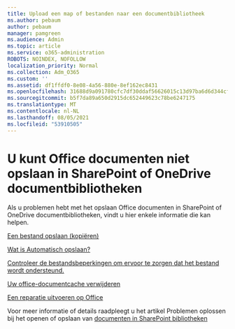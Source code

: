 ```yaml
---
title: Upload een map of bestanden naar een documentbibliotheek
ms.author: pebaum
author: pebaum
manager: pamgreen
ms.audience: Admin
ms.topic: article
ms.service: o365-administration
ROBOTS: NOINDEX, NOFOLLOW
localization_priority: Normal
ms.collection: Adm_O365
ms.custom: ''
ms.assetid: df1ffdf0-8e08-4a56-880e-8ef162ec8431
ms.openlocfilehash: 31688d9a091780cfc7df30ddaf56626015c13d97ba6d6d344cf93b3536c2e0e7
ms.sourcegitcommit: b5f7da89a650d2915dc652449623c78be6247175
ms.translationtype: MT
ms.contentlocale: nl-NL
ms.lasthandoff: 08/05/2021
ms.locfileid: "53910505"
---
```

# <a name="cannot-save-office-documents-to-sharepoint-or-onedrive-document-libraries"></a>U kunt Office documenten niet opslaan in SharePoint of OneDrive documentbibliotheken

Als u problemen hebt met het opslaan Office documenten in SharePoint of OneDrive documentbibliotheken, vindt u hier enkele informatie die kan helpen.

[Een bestand opslaan (kopiëren)](https://support.office.com/article/save-a-file-in-microsoft-office-a7f0a209-ad22-4212-bb53-6cd8e801a6fb)

[Wat is Automatisch opslaan?](https://support.office.com/article/what-is-autosave-6d6bd723-ebfd-4e40-b5f6-ae6e8088f7a5)

[Controleer de bestandsbeperkingen om ervoor te zorgen dat het bestand wordt ondersteund.](https://support.office.com/article/Invalid-file-names-and-file-types-in-OneDrive-OneDrive-for-Business-and-SharePoint-64883a5d-228e-48f5-b3d2-eb39e07630fa)

[Uw office-documentcache verwijderen](https://support.office.com/article/Delete-your-Office-Document-Cache-b1d3765e-d71b-4bb8-99ca-acd22c42995d)

[Een reparatie uitvoeren op Office](https://support.office.com/Article/Repair-an-Office-application-7821d4b6-7c1d-4205-aa0e-a6b40c5bb88b)

Voor meer informatie of details raadpleegt u het artikel Problemen oplossen bij het openen of opslaan van [documenten in SharePoint bibliotheken](https://support.office.com/article/Fix-problems-opening-documents-in-SharePoint-libraries-31329FA1-4AD0-47FC-95D8-BB0C5B12A536)


